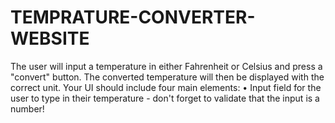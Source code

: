 # TEMPRATURE-CONVERTER-WEBSITE
The user will input a temperature in either Fahrenheit or Celsius and press a "convert" button. The converted temperature will then be displayed with the correct unit. Your UI should include four main elements: • Input field for the user to type in their temperature - don't forget to validate that the input is a number! 

